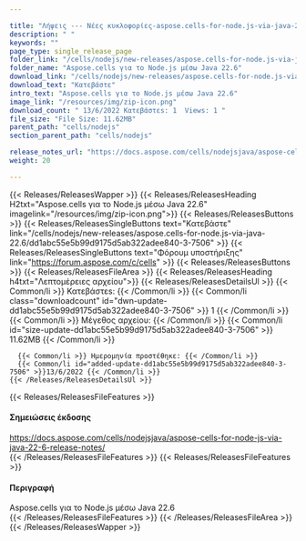 ```yaml
---

title: "Λήψεις --- Νέες κυκλοφορίες-aspose.cells-for-node.js-via-java-2000"
description: " "
keywords: ""
page_type: single_release_page
folder_link: "/cells/nodejs/new-releases/aspose.cells-for-node.js-via-java-22.6/"
folder_name: "Aspose.cells για το Node.js μέσω Java 22.6"
download_link: "/cells/nodejs/new-releases/aspose.cells-for-node.js-via-java-22.6/dd1abc55e5b99d9175d5ab322adee840-3-7506"
download_text: "Κατεβάστε"
intro_text: "Aspose.cells για το Node.js μέσω Java 22.6"
image_link: "/resources/img/zip-icon.png"
download_count: " 13/6/2022 Κατεβάστεs: 1  Views: 1 "
file_size: "File Size: 11.62MB"
parent_path: "cells/nodejs"
section_parent_path: "cells/nodejs"

release_notes_url: "https://docs.aspose.com/cells/nodejsjava/aspose-cells-for-node-js-via-java-22-6-release-notes/"
weight: 20

---
```


{{< Releases/ReleasesWapper >}}
  {{< Releases/ReleasesHeading H2txt="Aspose.cells για το Node.js μέσω Java 22.6" imagelink="/resources/img/zip-icon.png">}}
  {{< Releases/ReleasesButtons >}}
    {{< Releases/ReleasesSingleButtons text="Κατεβάστε" link="/cells/nodejs/new-releases/aspose.cells-for-node.js-via-java-22.6/dd1abc55e5b99d9175d5ab322adee840-3-7506" >}}
    {{< Releases/ReleasesSingleButtons text="Φόρουμ υποστήριξης" link="https://forum.aspose.com/c/cells" >}}
  {{< Releases/ReleasesButtons >}}
  {{< Releases/ReleasesFileArea >}}
    {{< Releases/ReleasesHeading h4txt="Λεπτομέρειες αρχείου">}}
    {{< Releases/ReleasesDetailsUl >}}
      {{< Common/li >}} Κατεβάστεs: {{< /Common/li >}}
      {{< Common/li class="downloadcount" id="dwn-update-dd1abc55e5b99d9175d5ab322adee840-3-7506" >}} 1 {{< /Common/li >}}
      {{< Common/li >}} Μέγεθος αρχείου: {{< /Common/li >}}
      {{< Common/li id="size-update-dd1abc55e5b99d9175d5ab322adee840-3-7506" >}} 11.62MB {{< /Common/li >}}

      {{< Common/li >}} Ημερομηνία προστέθηκε: {{< /Common/li >}}
      {{< Common/li id="added-update-dd1abc55e5b99d9175d5ab322adee840-3-7506" >}}13/6/2022 {{< /Common/li >}}
    {{< /Releases/ReleasesDetailsUl >}}

  {{< Releases/ReleasesFileFeatures >}}
      <h4>Σημειώσεις έκδοσης</h4><div><a href='https://docs.aspose.com/cells/nodejsjava/aspose-cells-for-node-js-via-java-22-6-release-notes/'>https://docs.aspose.com/cells/nodejsjava/aspose-cells-for-node-js-via-java-22-6-release-notes/</a></div>
  {{< /Releases/ReleasesFileFeatures >}}
  {{< Releases/ReleasesFileFeatures >}}
      <h4>Περιγραφή</h4><div class="HTMLDescription">Aspose.cells για το Node.js μέσω Java 22.6</div>
  {{< /Releases/ReleasesFileFeatures >}}
 {{< /Releases/ReleasesFileArea >}}
{{< /Releases/ReleasesWapper >}}


